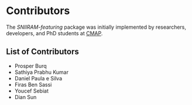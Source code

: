 # Contributors

The _SNIIRAM-featuring_ package was initially implemented by researchers, developers, and PhD students at [CMAP](http://www.cmap.polytechnique.fr/?lang=en).
 
## List of Contributors
- Prosper Burq
- Sathiya Prabhu Kumar
- Daniel Paula e Silva
- Firas Ben Sassi
- Youcef Sebiat
- Dian Sun
